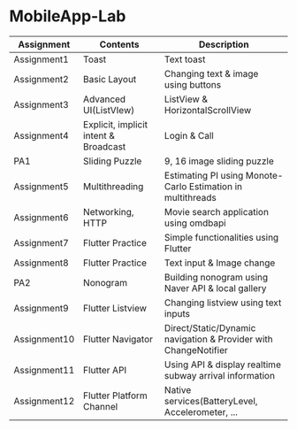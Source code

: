# MobileApp-Lab

|Assignment|Contents|Description|
|------|---|---|
|Assignment1|Toast|Text toast|
|Assignment2|Basic Layout|Changing text & image using buttons|
|Assignment3|Advanced UI(ListVIew)|ListView & HorizontalScrollView|
|Assignment4|Explicit, implicit intent & Broadcast|Login & Call|
|PA1|Sliding Puzzle|9, 16 image sliding puzzle|
|Assignment5|Multithreading|Estimating PI using Monote-Carlo Estimation in multithreads|
|Assignment6|Networking, HTTP|Movie search application using omdbapi|
|Assignment7|Flutter Practice|Simple functionalities using Flutter|
|Assignment8|Flutter Practice|Text input & Image change|
|PA2|Nonogram|Building nonogram using Naver API & local gallery|
|Assignment9|Flutter Listview|Changing listview using text inputs|
|Assignment10|Flutter Navigator|Direct/Static/Dynamic navigation & Provider with ChangeNotifier|
|Assignment11|Flutter API|Using API & display realtime subway arrival information|
|Assignment12|Flutter Platform Channel|Native services(BatteryLevel, Accelerometer, ...|
